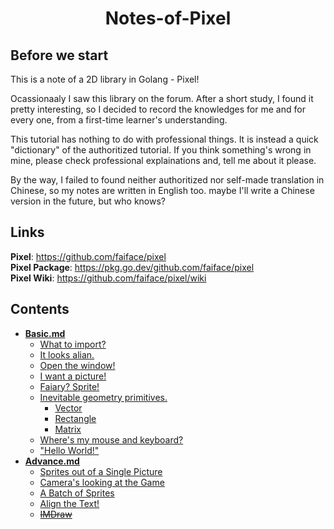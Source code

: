 # <center>Notes-of-Pixel</center>

## Before we start

This is a note of a 2D library in Golang - Pixel!  

Ocassionaaly I saw this library on the forum. After a short study, I found it pretty interesting, so I decided to record the knowledges for me and for every one, from a first-time learner's understanding.  

This tutorial has nothing to do with professional things. It is instead a quick "dictionary" of the authoritized tutorial. If you think something's wrong in mine, please check professional explainations and, tell me about it please.  

By the way, I failed to found neither authoritized nor self-made translation in Chinese, so my notes are written in English too. maybe I'll write a Chinese version in the future, but who knows?

## Links

**Pixel**: <https://github.com/faiface/pixel>  
**Pixel Package**: <https://pkg.go.dev/github.com/faiface/pixel>  
**Pixel Wiki**: <https://github.com/faiface/pixel/wiki>  

## Contents  

- **[Basic.md](./Basic.md)**
    - [What to import?](Basic.md#1-what-to-import)
    - [It looks alian.](Basic.md#2-it-looks-alian)
    - [Open the window!](Basic.md#3-open-the-window)
    - [I want a picture!](Basic.md#4-i-want-a-picture)
    - [Faiary? Sprite!](Basic.md#5-fairy-sprite)
    - [Inevitable geometry primitives.](Basic.md#6-inevitable-geometry-primitives)
        - [Vector](Basic.md#vector)
        - [Rectangle](Basic.md#rectangle)
        - [Matrix](Basic.md#matrix)
    - [Where's my mouse and keyboard?](Basic.md#7-wheres-my-mouse-and-keyboard)
    - ["Hello World!"](Basic.md#8-hello-world)
- **[Advance.md](Advance.md)**
    - [Sprites out of a Single Picture](Advance.md#1-sprites-out-of-a-single-picture)
    - [Camera's looking at the Game](Advance.md#2-cameras-looking-at-the-game)
    - [A Batch of Sprites](Advance.md#3-a-batch-of-sprites)
    - [Align the Text!](Advance.md#4-align-the-text)
    - ~~[IMDraw](Advance.md#5-imdraw)~~